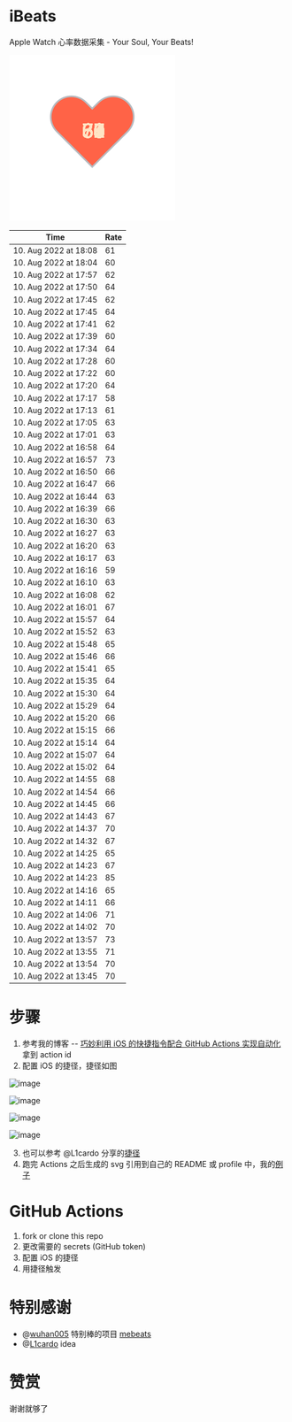 # iBeats
Apple Watch 心率数据采集 - Your Soul, Your Beats!

![](./files/heart.svg)

<!--START_SECTION:my_heart_rate-->
| Time | Rate | 
 | ---- | ---- | 
| 10. Aug 2022 at 18:08 | 61 |
| 10. Aug 2022 at 18:04 | 60 |
| 10. Aug 2022 at 17:57 | 62 |
| 10. Aug 2022 at 17:50 | 64 |
| 10. Aug 2022 at 17:45 | 62 |
| 10. Aug 2022 at 17:45 | 64 |
| 10. Aug 2022 at 17:41 | 62 |
| 10. Aug 2022 at 17:39 | 60 |
| 10. Aug 2022 at 17:34 | 64 |
| 10. Aug 2022 at 17:28 | 60 |
| 10. Aug 2022 at 17:22 | 60 |
| 10. Aug 2022 at 17:20 | 64 |
| 10. Aug 2022 at 17:17 | 58 |
| 10. Aug 2022 at 17:13 | 61 |
| 10. Aug 2022 at 17:05 | 63 |
| 10. Aug 2022 at 17:01 | 63 |
| 10. Aug 2022 at 16:58 | 64 |
| 10. Aug 2022 at 16:57 | 73 |
| 10. Aug 2022 at 16:50 | 66 |
| 10. Aug 2022 at 16:47 | 66 |
| 10. Aug 2022 at 16:44 | 63 |
| 10. Aug 2022 at 16:39 | 66 |
| 10. Aug 2022 at 16:30 | 63 |
| 10. Aug 2022 at 16:27 | 63 |
| 10. Aug 2022 at 16:20 | 63 |
| 10. Aug 2022 at 16:17 | 63 |
| 10. Aug 2022 at 16:16 | 59 |
| 10. Aug 2022 at 16:10 | 63 |
| 10. Aug 2022 at 16:08 | 62 |
| 10. Aug 2022 at 16:01 | 67 |
| 10. Aug 2022 at 15:57 | 64 |
| 10. Aug 2022 at 15:52 | 63 |
| 10. Aug 2022 at 15:48 | 65 |
| 10. Aug 2022 at 15:46 | 66 |
| 10. Aug 2022 at 15:41 | 65 |
| 10. Aug 2022 at 15:35 | 64 |
| 10. Aug 2022 at 15:30 | 64 |
| 10. Aug 2022 at 15:29 | 64 |
| 10. Aug 2022 at 15:20 | 66 |
| 10. Aug 2022 at 15:15 | 66 |
| 10. Aug 2022 at 15:14 | 64 |
| 10. Aug 2022 at 15:07 | 64 |
| 10. Aug 2022 at 15:02 | 64 |
| 10. Aug 2022 at 14:55 | 68 |
| 10. Aug 2022 at 14:54 | 66 |
| 10. Aug 2022 at 14:45 | 66 |
| 10. Aug 2022 at 14:43 | 67 |
| 10. Aug 2022 at 14:37 | 70 |
| 10. Aug 2022 at 14:32 | 67 |
| 10. Aug 2022 at 14:25 | 65 |
| 10. Aug 2022 at 14:23 | 67 |
| 10. Aug 2022 at 14:23 | 85 |
| 10. Aug 2022 at 14:16 | 65 |
| 10. Aug 2022 at 14:11 | 66 |
| 10. Aug 2022 at 14:06 | 71 |
| 10. Aug 2022 at 14:02 | 70 |
| 10. Aug 2022 at 13:57 | 73 |
| 10. Aug 2022 at 13:55 | 71 |
| 10. Aug 2022 at 13:54 | 70 |
| 10. Aug 2022 at 13:45 | 70 |

<!--END_SECTION:my_heart_rate-->

# 步骤
1. 参考我的博客 -- [巧妙利用 iOS 的快捷指令配合 GitHub Actions 实现自动化](https://github.com/yihong0618/gitblog/issues/198) 拿到 action id
2. 配置 iOS 的捷径，捷径如图

![image](https://user-images.githubusercontent.com/15976103/122154218-0db0b480-ce97-11eb-93bb-5aec07c558dc.png)

![image](https://user-images.githubusercontent.com/15976103/122154236-186b4980-ce97-11eb-8e4b-70551a0391ae.png)

![image](https://user-images.githubusercontent.com/15976103/122154268-2d47dd00-ce97-11eb-902e-3acf292265a9.png)

![image](https://user-images.githubusercontent.com/15976103/122174055-fa144680-ceb4-11eb-9be2-3eb83cd516f7.png)

3. 也可以参考 @L1cardo 分享的[捷径](https://www.icloud.com/shortcuts/6ab6047b459c41ad822ad6b94b1c03d4)
4. 跑完 Actions 之后生成的 svg 引用到自己的 README 或 profile 中，我的[例子](https://github.com/yihong0618) 

# GitHub Actions

1. fork or clone this repo
2. 更改需要的 secrets (GitHub token)
3. 配置 iOS 的捷径
4. 用捷径触发

# 特别感谢
- @[wuhan005](https://github.com/wuhan005) 特别棒的项目 [mebeats](https://github.com/wuhan005/mebeats)
- @[L1cardo](https://github.com/L1cardo) idea

# 赞赏
谢谢就够了
